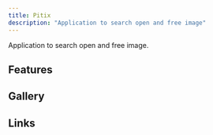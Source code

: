 ```yaml
---
title: Pitix
description: "Application to search open and free image"
---
```


Application to search open and free image.

## Features

## Gallery

## Links
